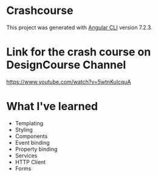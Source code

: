 # Crashcourse
This project was generated with [Angular CLI](https://github.com/angular/angular-cli) version 7.2.3.

# Link for the crash course on DesignCourse Channel
https://www.youtube.com/watch?v=5wtnKulcquA

# What I've learned
- Templating
- Styling
- Components
- Event binding
- Property binding
- Services
- HTTP Client
- Forms
